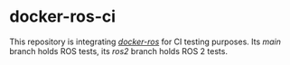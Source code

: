 # docker-ros-ci

This repository is integrating [*docker-ros*](https://gitlab.ika.rwth-aachen.de/fb-fi/ops/docker-ros) for CI testing purposes. Its *main* branch holds ROS tests, its *ros2* branch holds ROS 2 tests.
